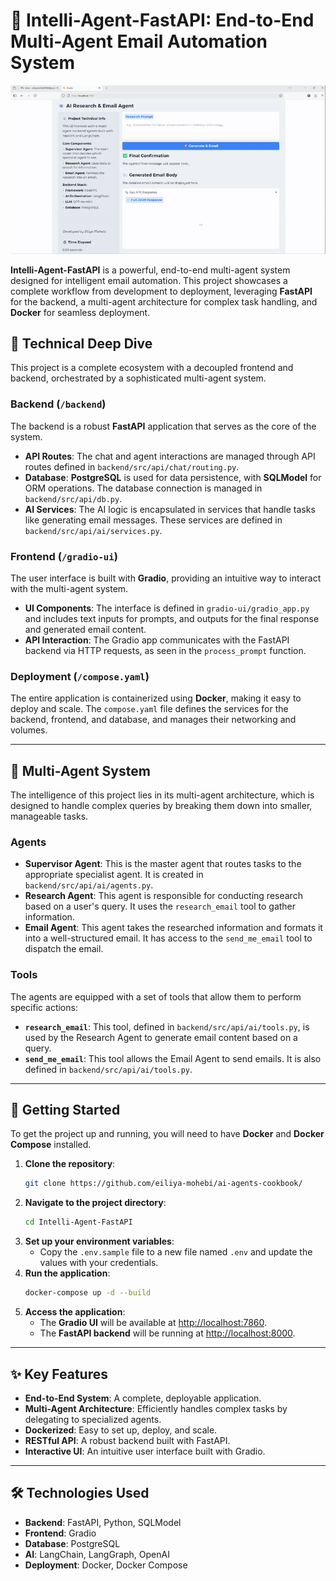 # 📧 Intelli-Agent-FastAPI: End-to-End Multi-Agent Email Automation System

<div align="center">
  <img src="./demo.gif" alt="Demo""/>
</div>

**Intelli-Agent-FastAPI** is a powerful, end-to-end multi-agent system designed for intelligent email automation. This project showcases a complete workflow from development to deployment, leveraging **FastAPI** for the backend, a multi-agent architecture for complex task handling, and **Docker** for seamless deployment.

## 🚀 Technical Deep Dive

This project is a complete ecosystem with a decoupled frontend and backend, orchestrated by a sophisticated multi-agent system.

### Backend (`/backend`)

The backend is a robust **FastAPI** application that serves as the core of the system.

- **API Routes**: The chat and agent interactions are managed through API routes defined in `backend/src/api/chat/routing.py`.
- **Database**: **PostgreSQL** is used for data persistence, with **SQLModel** for ORM operations. The database connection is managed in `backend/src/api/db.py`.
- **AI Services**: The AI logic is encapsulated in services that handle tasks like generating email messages. These services are defined in `backend/src/api/ai/services.py`.

### Frontend (`/gradio-ui`)

The user interface is built with **Gradio**, providing an intuitive way to interact with the multi-agent system.

- **UI Components**: The interface is defined in `gradio-ui/gradio_app.py` and includes text inputs for prompts, and outputs for the final response and generated email content.
- **API Interaction**: The Gradio app communicates with the FastAPI backend via HTTP requests, as seen in the `process_prompt` function.

### Deployment (`/compose.yaml`)

The entire application is containerized using **Docker**, making it easy to deploy and scale. The `compose.yaml` file defines the services for the backend, frontend, and database, and manages their networking and volumes.

---

## 🤖 Multi-Agent System

The intelligence of this project lies in its multi-agent architecture, which is designed to handle complex queries by breaking them down into smaller, manageable tasks.

### Agents

- **Supervisor Agent**: This is the master agent that routes tasks to the appropriate specialist agent. It is created in `backend/src/api/ai/agents.py`.
- **Research Agent**: This agent is responsible for conducting research based on a user's query. It uses the `research_email` tool to gather information.
- **Email Agent**: This agent takes the researched information and formats it into a well-structured email. It has access to the `send_me_email` tool to dispatch the email.

### Tools

The agents are equipped with a set of tools that allow them to perform specific actions:

- **`research_email`**: This tool, defined in `backend/src/api/ai/tools.py`, is used by the Research Agent to generate email content based on a query.
- **`send_me_email`**: This tool allows the Email Agent to send emails. It is also defined in `backend/src/api/ai/tools.py`.

---

## 🏁 Getting Started

To get the project up and running, you will need to have **Docker** and **Docker Compose** installed.

1.  **Clone the repository**:
    ```bash
    git clone https://github.com/eiliya-mohebi/ai-agents-cookbook/
    ```
2.  **Navigate to the project directory**:
    ```bash
    cd Intelli-Agent-FastAPI
    ```
3.  **Set up your environment variables**:
    -   Copy the `.env.sample` file to a new file named `.env` and update the values with your credentials.
4.  **Run the application**:
    ```bash
    docker-compose up -d --build
    ```
5.  **Access the application**:
    -   The **Gradio UI** will be available at [http://localhost:7860](http://localhost:7860).
    -   The **FastAPI backend** will be running at [http://localhost:8000](http://localhost:8000).

---

## ✨ Key Features

- **End-to-End System**: A complete, deployable application.
- **Multi-Agent Architecture**: Efficiently handles complex tasks by delegating to specialized agents.
- **Dockerized**: Easy to set up, deploy, and scale.
- **RESTful API**: A robust backend built with FastAPI.
- **Interactive UI**: An intuitive user interface built with Gradio.

---

## 🛠️ Technologies Used

-   **Backend**: FastAPI, Python, SQLModel
-   **Frontend**: Gradio
-   **Database**: PostgreSQL
-   **AI**: LangChain, LangGraph, OpenAI
-   **Deployment**: Docker, Docker Compose
